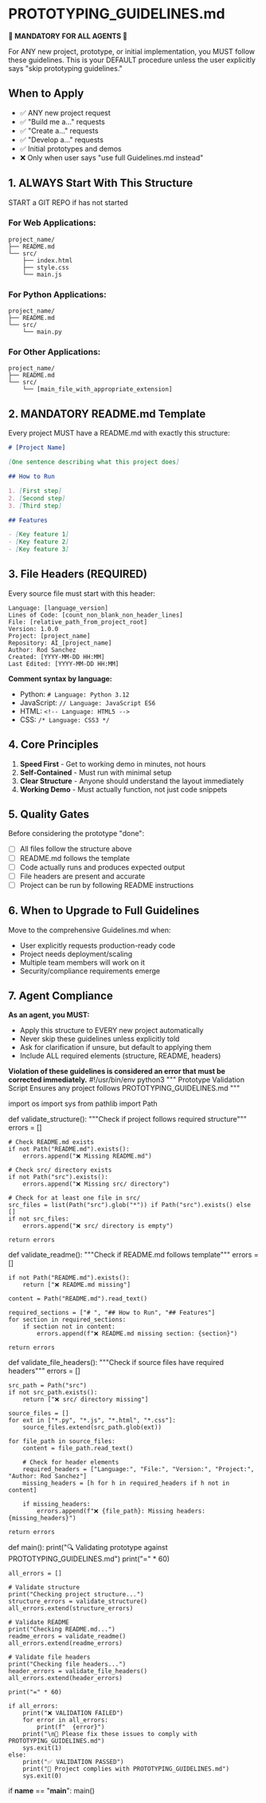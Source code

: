 # PROTOTYPING_GUIDELINES.md

**🚨 MANDATORY FOR ALL AGENTS 🚨**

For ANY new project, prototype, or initial implementation, you MUST follow these guidelines. This is your DEFAULT procedure unless the user explicitly says "skip prototyping guidelines."

## When to Apply
- ✅ ANY new project request
- ✅ "Build me a..." requests
- ✅ "Create a..." requests  
- ✅ "Develop a..." requests
- ✅ Initial prototypes and demos
- ❌ Only when user says "use full Guidelines.md instead"

## 1. ALWAYS Start With This Structure
START a GIT REPO if has not started



### For Web Applications:
```
project_name/
├── README.md
└── src/
    ├── index.html
    ├── style.css
    └── main.js
```

### For Python Applications:
```
project_name/
├── README.md
└── src/
    └── main.py
```

### For Other Applications:
```
project_name/
├── README.md
└── src/
    └── [main_file_with_appropriate_extension]
```

## 2. MANDATORY README.md Template

Every project MUST have a README.md with exactly this structure:

```markdown
# [Project Name]

[One sentence describing what this project does]

## How to Run

1. [First step]
2. [Second step]
3. [Third step]

## Features

- [Key feature 1]
- [Key feature 2]
- [Key feature 3]
```

## 3. File Headers (REQUIRED)

Every source file must start with this header:

```
Language: [language_version]
Lines of Code: [count_non_blank_non_header_lines]
File: [relative_path_from_project_root]
Version: 1.0.0
Project: [project_name]
Repository: AI_[project_name]
Author: Rod Sanchez
Created: [YYYY-MM-DD HH:MM]
Last Edited: [YYYY-MM-DD HH:MM]
```

**Comment syntax by language:**
- Python: `# Language: Python 3.12`
- JavaScript: `// Language: JavaScript ES6`
- HTML: `<!-- Language: HTML5 -->`
- CSS: `/* Language: CSS3 */`

## 4. Core Principles

1. **Speed First** - Get to working demo in minutes, not hours
2. **Self-Contained** - Must run with minimal setup
3. **Clear Structure** - Anyone should understand the layout immediately
4. **Working Demo** - Must actually function, not just code snippets

## 5. Quality Gates

Before considering the prototype "done":
- [ ] All files follow the structure above
- [ ] README.md follows the template
- [ ] Code actually runs and produces expected output
- [ ] File headers are present and accurate
- [ ] Project can be run by following README instructions

## 6. When to Upgrade to Full Guidelines

Move to the comprehensive Guidelines.md when:
- User explicitly requests production-ready code
- Project needs deployment/scaling
- Multiple team members will work on it
- Security/compliance requirements emerge

## 7. Agent Compliance

**As an agent, you MUST:**
- Apply this structure to EVERY new project automatically
- Never skip these guidelines unless explicitly told
- Ask for clarification if unsure, but default to applying them
- Include ALL required elements (structure, README, headers)

**Violation of these guidelines is considered an error that must be corrected immediately.**
#!/usr/bin/env python3
"""
Prototype Validation Script
Ensures any project follows PROTOTYPING_GUIDELINES.md
"""

import os
import sys
from pathlib import Path

def validate_structure():
    """Check if project follows required structure"""
    errors = []
    
    # Check README.md exists
    if not Path("README.md").exists():
        errors.append("❌ Missing README.md")
    
    # Check src/ directory exists
    if not Path("src").exists():
        errors.append("❌ Missing src/ directory")
    
    # Check for at least one file in src/
    src_files = list(Path("src").glob("*")) if Path("src").exists() else []
    if not src_files:
        errors.append("❌ src/ directory is empty")
    
    return errors

def validate_readme():
    """Check if README.md follows template"""
    errors = []
    
    if not Path("README.md").exists():
        return ["❌ README.md missing"]
    
    content = Path("README.md").read_text()
    
    required_sections = ["# ", "## How to Run", "## Features"]
    for section in required_sections:
        if section not in content:
            errors.append(f"❌ README.md missing section: {section}")
    
    return errors

def validate_file_headers():
    """Check if source files have required headers"""
    errors = []
    
    src_path = Path("src")
    if not src_path.exists():
        return ["❌ src/ directory missing"]
    
    source_files = []
    for ext in ["*.py", "*.js", "*.html", "*.css"]:
        source_files.extend(src_path.glob(ext))
    
    for file_path in source_files:
        content = file_path.read_text()
        
        # Check for header elements
        required_headers = ["Language:", "File:", "Version:", "Project:", "Author: Rod Sanchez"]
        missing_headers = [h for h in required_headers if h not in content]
        
        if missing_headers:
            errors.append(f"❌ {file_path}: Missing headers: {missing_headers}")
    
    return errors

def main():
    print("🔍 Validating prototype against PROTOTYPING_GUIDELINES.md")
    print("=" * 60)
    
    all_errors = []
    
    # Validate structure
    print("Checking project structure...")
    structure_errors = validate_structure()
    all_errors.extend(structure_errors)
    
    # Validate README
    print("Checking README.md...")
    readme_errors = validate_readme()
    all_errors.extend(readme_errors)
    
    # Validate file headers
    print("Checking file headers...")
    header_errors = validate_file_headers()
    all_errors.extend(header_errors)
    
    print("=" * 60)
    
    if all_errors:
        print("❌ VALIDATION FAILED")
        for error in all_errors:
            print(f"  {error}")
        print("\n🔧 Please fix these issues to comply with PROTOTYPING_GUIDELINES.md")
        sys.exit(1)
    else:
        print("✅ VALIDATION PASSED")
        print("🎉 Project complies with PROTOTYPING_GUIDELINES.md")
        sys.exit(0)

if __name__ == "__main__":
    main()